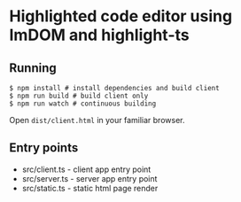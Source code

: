# Highlighted code editor using ImDOM and highlight-ts

## Running

```
$ npm install # install dependencies and build client
$ npm run build # build client only
$ npm run watch # continuous building
```

Open `dist/client.html` in your familiar browser.

## Entry points

* src/client.ts - client app entry point
* src/server.ts - server app entry point
* src/static.ts - static html page render

